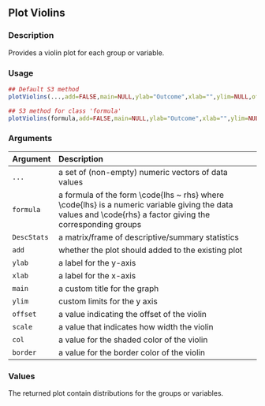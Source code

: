## Plot Violins

### Description

Provides a violin plot for each group or variable.

### Usage

```r
## Default S3 method
plotViolins(...,add=FALSE,main=NULL,ylab="Outcome",xlab="",ylim=NULL,offset=0,scale=.6,border="gray75",col="gray90")

## S3 method for class 'formula'
plotViolins(formula,add=FALSE,main=NULL,ylab="Outcome",xlab="",ylim=NULL,offset=0,scale=.6,border="gray75",col="gray90")
```

### Arguments

Argument | Description
:-- | :--
```...``` | a set of (non-empty) numeric vectors of data values
```formula``` | a formula of the form \code{lhs ~ rhs} where \code{lhs} is a numeric variable giving the data values and \code{rhs} a factor giving the corresponding groups
```DescStats``` | a matrix/frame of descriptive/summary statistics
```add``` | whether the plot should added to the existing plot
```ylab``` | a label for the y-axis
```xlab``` | a label for the x-axis
```main``` | a custom title for the graph
```ylim``` | custom limits for the y axis
```offset``` | a value indicating the offset of the violin
```scale``` | a value that indicates how width the violin
```col``` | a value for the shaded color of the violin
```border``` | a value for the border color of the violin

### Values

The returned plot contain distributions for the groups or variables.
